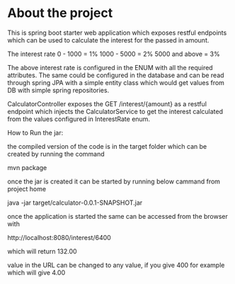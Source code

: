 # About the project

This is spring boot starter web application which exposes restful endpoints which can be used to calculate the interest for the passed in amount. 

The interest rate 
0 - 1000 = 1%
1000 - 5000 = 2%
5000 and above = 3%

The above interest rate is configured in the ENUM with all the required attributes. The same could be configured in the database and can be read through spring JPA with a simple entity class which would get values from DB with simple spring repositories. 

CalculatorController exposes the GET /interest/{amount} as a restful endpoint which injects the CalculatorService to get the interest calculated from the values configured in InterestRate enum. 


How to Run the jar:

the compiled version of the code is in the target folder which can be created by running the command 

mvn package

once the jar is created it can be started by running below cammand from project home

java -jar target/calculator-0.0.1-SNAPSHOT.jar

once the application is started the same can be accessed from the browser with

http://localhost:8080/interest/6400 

which will return 132.00

value in the URL can be changed to any value, if  you give 400 for example which will give 4.00
